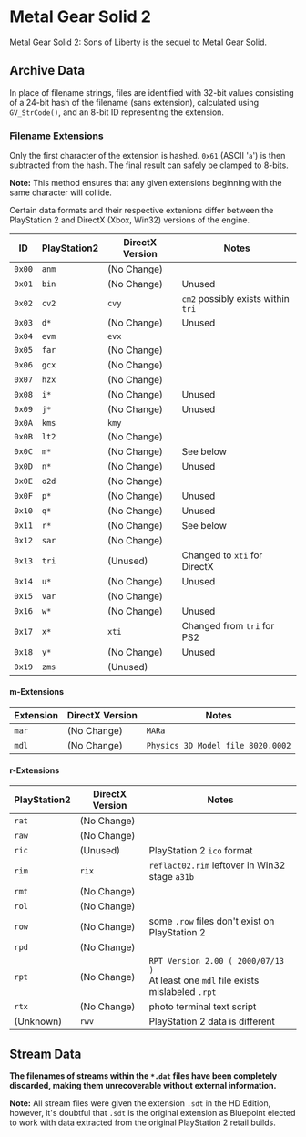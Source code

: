 # Metal Gear Solid 2

Metal Gear Solid 2: Sons of Liberty is the sequel to Metal Gear Solid.

## Archive Data

In place of filename strings, files are identified with 32-bit values consisting of a 24-bit hash of the filename (sans extension), calculated using ``GV_StrCode()``, and an 8-bit ID representing the extension.

### Filename Extensions

Only the first character of the extension is hashed. ``0x61`` (ASCII '``a``') is then subtracted from the hash. The final result can safely be clamped to 8-bits.

**Note:** This method ensures that any given extensions beginning with the same character will collide.

Certain data formats and their respective extenions differ between the PlayStation 2 and DirectX (Xbox, Win32) versions of the engine.

ID       | PlayStation2 | DirectX Version | Notes
-------- | ------------ | --------------- | -----
``0x00`` | ``anm``      | (No Change)     |
``0x01`` | ``bin``      | (No Change)     | Unused
``0x02`` | ``cv2``      | ``cvy``         | ``cm2`` possibly exists within ``tri``
``0x03`` | ``d*``       | (No Change)     | Unused
``0x04`` | ``evm``      | ``evx``         |
``0x05`` | ``far``      | (No Change)     |
``0x06`` | ``gcx``      | (No Change)     |
``0x07`` | ``hzx``      | (No Change)     |
``0x08`` | ``i*``       | (No Change)     | Unused
``0x09`` | ``j*``       | (No Change)     | Unused
``0x0A`` | ``kms``      | ``kmy``         |
``0x0B`` | ``lt2``      | (No Change)     |
``0x0C`` | ``m*``       | (No Change)     | See below
``0x0D`` | ``n*``       | (No Change)     | Unused
``0x0E`` | ``o2d``      | (No Change)     |
``0x0F`` | ``p*``       | (No Change)     | Unused
``0x10`` | ``q*``       | (No Change)     | Unused
``0x11`` | ``r*``       | (No Change)     | See below
``0x12`` | ``sar``      | (No Change)     |
``0x13`` | ``tri``      | (Unused)        | Changed to ``xti`` for DirectX
``0x14`` | ``u*``       | (No Change)     | Unused
``0x15`` | ``var``      | (No Change)     |
``0x16`` | ``w*``       | (No Change)     | Unused
``0x17`` | ``x*``       | ``xti``         | Changed from ``tri`` for PS2
``0x18`` | ``y*``       | (No Change)     | Unused
``0x19`` | ``zms``      | (Unused)        |

#### m-Extensions

Extension | DirectX Version | Notes
--------- | --------------- | -----
``mar``   | (No Change)     | ``MARa``
``mdl``   | (No Change)     | ``Physics 3D Model file 8020.0002``

#### r-Extensions

PlayStation2 | DirectX Version | Notes
------------ | --------------- | -----
``rat``      | (No Change)     |
``raw``      | (No Change)     |
``ric``      | (Unused)        | PlayStation 2 ``ico`` format
``rim``      | ``rix``         | ``reflact02.rim`` leftover in Win32 stage ``a31b``
``rmt``      | (No Change)     |
``rol``      | (No Change)     |
``row``      | (No Change)     | some ``.row`` files don't exist on PlayStation 2
``rpd``      | (No Change)     |
``rpt``      | (No Change)     | ``RPT Version 2.00 ( 2000/07/13 )``<br>At least one ``mdl`` file exists mislabeled ``.rpt``
``rtx``      | (No Change)     | photo terminal text script
(Unknown)    | ``rwv``         | PlayStation 2 data is different

## Stream Data

**The filenames of streams within the ``*.dat`` files have been completely discarded, making them unrecoverable without external information.**

**Note:** All stream files were given the extension ``.sdt`` in the HD Edition, however, it's doubtful that ``.sdt`` is the original extension as Bluepoint elected to work with data extracted from the original PlayStation 2 retail builds.
